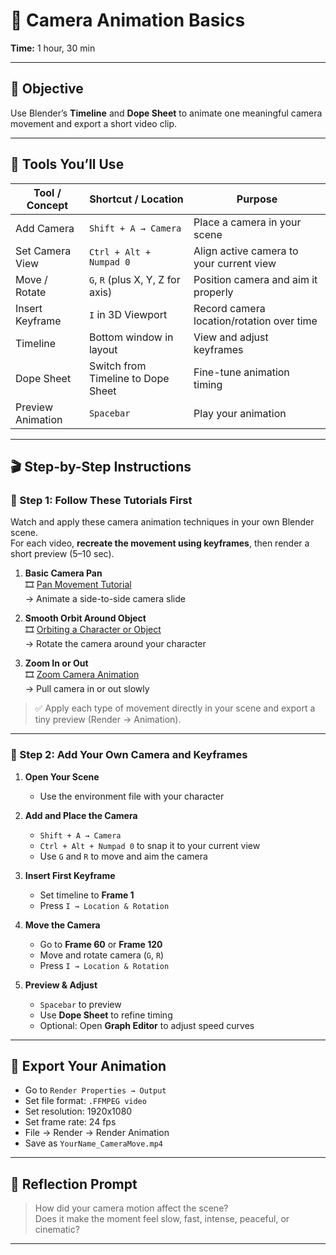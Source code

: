 # 🧱 Camera Animation Basics  

**Time:** 1 hour, 30 min

---

## 🎯 Objective
Use Blender’s **Timeline** and **Dope Sheet** to animate one meaningful camera movement and export a short video clip.

---

## 🔧 Tools You’ll Use

| Tool / Concept             | Shortcut / Location                  | Purpose                                      |
|----------------------------|--------------------------------------|----------------------------------------------|
| Add Camera                 | `Shift + A → Camera`                 | Place a camera in your scene                 |
| Set Camera View            | `Ctrl + Alt + Numpad 0`              | Align active camera to your current view     |
| Move / Rotate              | `G`, `R` (plus X, Y, Z for axis)     | Position camera and aim it properly          |
| Insert Keyframe            | `I` in 3D Viewport                   | Record camera location/rotation over time    |
| Timeline                   | Bottom window in layout              | View and adjust keyframes                    |
| Dope Sheet                 | Switch from Timeline to Dope Sheet   | Fine-tune animation timing                   |
| Preview Animation          | `Spacebar`                           | Play your animation                          |

---

## 🎬 Step-by-Step Instructions

### 🎥 Step 1: Follow These Tutorials First

Watch and apply these camera animation techniques in your own Blender scene.  
For each video, **recreate the movement using keyframes**, then render a short preview (5–10 sec).

1. **Basic Camera Pan**  
   🎞️ [Pan Movement Tutorial](https://www.youtube.com/watch?v=wMzvWfINzpY)  
   → Animate a side-to-side camera slide

2. **Smooth Orbit Around Object**  
   🎞️ [Orbiting a Character or Object](https://www.youtube.com/watch?v=DNzEPOXax1I)  
   → Rotate the camera around your character

3. **Zoom In or Out**  
   🎞️ [Zoom Camera Animation](https://www.youtube.com/watch?v=w4jPmiVXME4)  
   → Pull camera in or out slowly

> ✅ Apply each type of movement directly in your scene and export a tiny preview (Render → Animation).

---

### 🎥 Step 2: Add Your Own Camera and Keyframes

1. **Open Your Scene**
   - Use the environment file with your character

2. **Add and Place the Camera**
   - `Shift + A → Camera`
   - `Ctrl + Alt + Numpad 0` to snap it to your current view
   - Use `G` and `R` to move and aim the camera

3. **Insert First Keyframe**
   - Set timeline to **Frame 1**
   - Press `I → Location & Rotation`

4. **Move the Camera**
   - Go to **Frame 60** or **Frame 120**
   - Move and rotate camera (`G`, `R`)
   - Press `I → Location & Rotation`

5. **Preview & Adjust**
   - `Spacebar` to preview
   - Use **Dope Sheet** to refine timing
   - Optional: Open **Graph Editor** to adjust speed curves

---

## 💾 Export Your Animation

- Go to `Render Properties → Output`
- Set file format: `.FFMPEG video`
- Set resolution: 1920x1080
- Set frame rate: 24 fps
- File → Render → Render Animation  
- Save as `YourName_CameraMove.mp4`

---

## 📝 Reflection Prompt

> How did your camera motion affect the scene?  
> Does it make the moment feel slow, fast, intense, peaceful, or cinematic?

---

